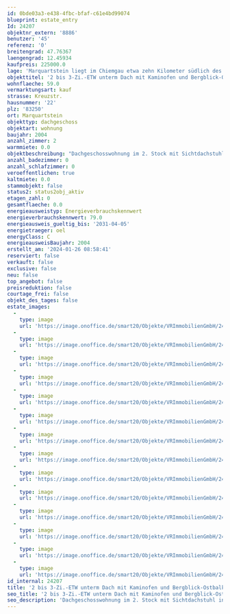 ```yaml
---
id: 0bde03a3-e438-4fbc-bfaf-c61e4bd99074
blueprint: estate_entry
Id: 24207
objektnr_extern: '8886'
benutzer: '45'
referenz: '0'
breitengrad: 47.76367
laengengrad: 12.45934
kaufpreis: 225000.0
lage: 'Marquartstein liegt im Chiemgau etwa zehn Kilometer südlich des Chiemsees im Tal der Tiroler Achen *** Um den beliebten Luftkurort gibt es zahlreiche Bergwanderwege, vielfältige (Natur-) Sportmöglichkeiten, Loipen, Badeseen, Wanderwege, nahegelegene Golfplätze uvm. *** Zu Fuß sind viele Geschäfte, Ärzte etc. schnell erreichbar. In den nächstgelegenen Orten Grassau und Unterwössen gibt es weitere große Discounter uvm. *** 3 Anschlussstellen der A8 in ca. 15 Min. erreichbar wie auch Bahnhöfe in Übersee, Bernau, oder Prien am Chiemsee *** Herrlicher Bergblick vom fast hausbreiten, überdachten Ostbalkon'
objekttitel: '2 bis 3-Zi.-ETW unterm Dach mit Kaminofen und Bergblick-Ostbalkon'
wohnflaeche: 59.0
vermarktungsart: kauf
strasse: Kreuzstr.
hausnummer: '22'
plz: '83250'
ort: Marquartstein
objekttyp: dachgeschoss
objektart: wohnung
baujahr: 2004
anzahl_zimmer: 2
warmmiete: 0.0
objektbeschreibung: "Dachgeschosswohnung im 2. Stock mit Sichtdachstuhl in einem 5-Familienhaus *** Die nutzbare Grundfläche ist aufgrund der Dachschrägen etwas mehr als die Wohnfläche *** Schwedenofen im Wohnzimmer *** Böden: Laminat in Diele / Flur, Wohn- und Kinderzi.; Teppich im Schlafzi.; Fliesen in Küche und Bad *** Bad mit Wanne, Dusche und Dachfenster, auch in der Küche mit Essplatz. Waschmaschine und Trockner im Bad *** Kriechspeicher zum Lagern *** Kellerabteil *** Kfz-Stellplatz *** Gemeinschaftliche Gartenfläche nördlich vom Haus mit Fahrradunterstand *** Hausgeld mtl. 251,- € inkl. 44,- € für die Rücklage *** Zweitwohnsitz von Gemeindeseite her untersagt *** Die neue Naturfernwärme im Ort wird auch hier auf Wunsch verfügbar sein *** Seit 1. Jan. 2016 vermietet; Kündigungsschutz ab Kauf 3 Jahre\r\n\r\nHaushistorie: Der Keller und die EG-Grundmauern stammen noch aus 1974, als es noch ein Einfamilienhaus war. 2004 wurde es fast abgerissen und aufgestockt. Aus dieser Zeit stammt somit das Dach, die Fenster, Heiz- und Wasserinstallation, die Elektrik und das Wärmedämmverbundsystem. 2016 wurde im EG ostseitig noch angebaut"
anzahl_badezimmer: 0
anzahl_schlafzimmer: 0
veroeffentlichen: true
kaltmiete: 0.0
stammobjekt: false
status2: status2obj_aktiv
etagen_zahl: 0
gesamtflaeche: 0.0
energieausweistyp: Energieverbrauchskennwert
energieverbrauchskennwert: 79.0
energieausweis_gueltig_bis: '2031-04-05'
energietraeger: oel
energyClass: C
energieausweisBaujahr: 2004
erstellt_am: '2024-01-26 08:58:41'
reserviert: false
verkauft: false
exclusive: false
neu: false
top_angebot: false
preisreduktion: false
courtage_frei: false
objekt_des_tages: false
estate_images:
  -
    type: image
    url: 'https://image.onoffice.de/smart20/Objekte/VRImmobilienGmbH/24207/a231e68c-24cc-40a0-ad06-e1018885409e.jpg'
  -
    type: image
    url: 'https://image.onoffice.de/smart20/Objekte/VRImmobilienGmbH/24207/f3a2f7b7-9277-4c5f-9c20-27207ce0dea1.jpg'
  -
    type: image
    url: 'https://image.onoffice.de/smart20/Objekte/VRImmobilienGmbH/24207/d871fead-27d0-4ef6-b61a-e4dcc209ed8c.jpg'
  -
    type: image
    url: 'https://image.onoffice.de/smart20/Objekte/VRImmobilienGmbH/24207/869b6952-622c-4e84-a1af-183d5bab3886.jpg'
  -
    type: image
    url: 'https://image.onoffice.de/smart20/Objekte/VRImmobilienGmbH/24207/cfa34a0f-b32a-4208-a2e5-69bd78a0225d.jpg'
  -
    type: image
    url: 'https://image.onoffice.de/smart20/Objekte/VRImmobilienGmbH/24207/99fc7e52-f89f-4581-94c5-223aaa48ff5d.jpg'
  -
    type: image
    url: 'https://image.onoffice.de/smart20/Objekte/VRImmobilienGmbH/24207/606c84ba-6304-445f-8aa7-734f53167866.jpg'
  -
    type: image
    url: 'https://image.onoffice.de/smart20/Objekte/VRImmobilienGmbH/24207/5d1ffeb9-f0d5-4718-b150-fa49f2a1db7f.jpg'
  -
    type: image
    url: 'https://image.onoffice.de/smart20/Objekte/VRImmobilienGmbH/24207/b1ed3881-fedf-4b40-8c20-dcabe152e9b2.jpg'
  -
    type: image
    url: 'https://image.onoffice.de/smart20/Objekte/VRImmobilienGmbH/24207/777b1e43-88f2-4b8e-894e-3529569577d2.jpg'
  -
    type: image
    url: 'https://image.onoffice.de/smart20/Objekte/VRImmobilienGmbH/24207/11397c51-2e5f-4eac-97b0-74e271101ab8.jpg'
  -
    type: image
    url: 'https://image.onoffice.de/smart20/Objekte/VRImmobilienGmbH/24207/16ac3783-b6a1-4cb1-abdc-2b75ac791e82.jpg'
  -
    type: image
    url: 'https://image.onoffice.de/smart20/Objekte/VRImmobilienGmbH/24207/11a16aad-32cb-4cda-90b3-604bcac4d61e.jpg'
  -
    type: image
    url: 'https://image.onoffice.de/smart20/Objekte/VRImmobilienGmbH/24207/c87fedca-35cf-42ea-9ea9-d128a3c4cf37.jpg'
id_internal: 24207
title: '2 bis 3-Zi.-ETW unterm Dach mit Kaminofen und Bergblick-Ostbalkon'
seo_title: '2 bis 3-Zi.-ETW unterm Dach mit Kaminofen und Bergblick-Ostbalkon'
seo_description: 'Dachgeschosswohnung im 2. Stock mit Sichtdachstuhl in einem 5-Familienhaus *** Die nutzbare Grundfläche ist aufgrund der Dachschrägen etwas mehr als die Wohnf'
---
```

